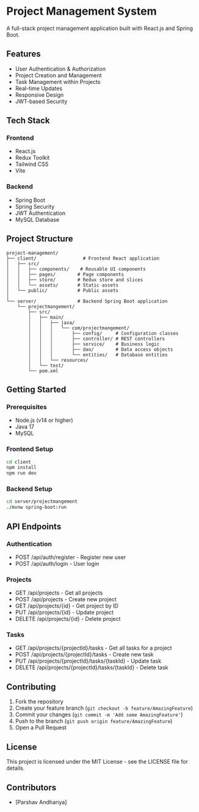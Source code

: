 # Project Management System

A full-stack project management application built with React.js and Spring Boot.

## Features

- User Authentication & Authorization
- Project Creation and Management
- Task Management within Projects
- Real-time Updates
- Responsive Design
- JWT-based Security

## Tech Stack

### Frontend

- React.js
- Redux Toolkit
- Tailwind CSS
- Vite

### Backend

- Spring Boot
- Spring Security
- JWT Authentication
- MySQL Database

## Project Structure

```
project-management/
├── client/                 # Frontend React application
│   ├── src/
│   │   ├── components/    # Reusable UI components
│   │   ├── pages/        # Page components
│   │   ├── store/        # Redux store and slices
│   │   └── assets/       # Static assets
│   └── public/           # Public assets
│
└── server/               # Backend Spring Boot application
    └── projectmangement/
        ├── src/
        │   ├── main/
        │   │   ├── java/
        │   │   │   └── com/projectmangement/
        │   │   │       ├── config/     # Configuration classes
        │   │   │       ├── controller/ # REST controllers
        │   │   │       ├── service/    # Business logic
        │   │   │       ├── dao/        # Data access objects
        │   │   │       └── entities/   # Database entities
        │   │   └── resources/
        │   └── test/
        └── pom.xml
```

## Getting Started

### Prerequisites

- Node.js (v14 or higher)
- Java 17
- MySQL

### Frontend Setup

```bash
cd client
npm install
npm run dev
```

### Backend Setup

```bash
cd server/projectmangement
./mvnw spring-boot:run
```

## API Endpoints

### Authentication

- POST /api/auth/register - Register new user
- POST /api/auth/login - User login

### Projects

- GET /api/projects - Get all projects
- POST /api/projects - Create new project
- GET /api/projects/{id} - Get project by ID
- PUT /api/projects/{id} - Update project
- DELETE /api/projects/{id} - Delete project

### Tasks

- GET /api/projects/{projectId}/tasks - Get all tasks for a project
- POST /api/projects/{projectId}/tasks - Create new task
- PUT /api/projects/{projectId}/tasks/{taskId} - Update task
- DELETE /api/projects/{projectId}/tasks/{taskId} - Delete task

## Contributing

1. Fork the repository
2. Create your feature branch (`git checkout -b feature/AmazingFeature`)
3. Commit your changes (`git commit -m 'Add some AmazingFeature'`)
4. Push to the branch (`git push origin feature/AmazingFeature`)
5. Open a Pull Request

## License

This project is licensed under the MIT License - see the LICENSE file for details.

## Contributors

- [Parshav Andhariya]
